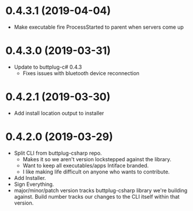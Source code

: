 # 0.4.3.1 (2019-04-04)

- Make executable fire ProcessStarted to parent when servers come up

# 0.4.3.0 (2019-03-31)

- Update to buttplug-c# 0.4.3
  - Fixes issues with bluetooth device reconnection

# 0.4.2.1 (2019-03-30)

- Add install location output to installer

# 0.4.2.0 (2019-03-29)

- Split CLI from buttplug-csharp repo.
  - Makes it so we aren't version lockstepped against the library.
  - Want to keep all executables/apps Intiface branded.
  - I like making life difficult on anyone who wants to contribute.
- Add Installer.
- Sign Everything.
- major/minor/patch version tracks buttplug-csharp library we're
  building against. Build number tracks our changes to the CLI itself
  within that version.
